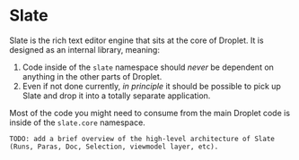 # Slate

Slate is the rich text editor engine that sits at the core of Droplet. It is designed as an internal library, meaning:

1. Code inside of the `slate` namespace should *never* be dependent on anything in the other parts of Droplet.
2. Even if not done currently, *in principle* it should be possible to pick up Slate and drop it into a totally separate application.

Most of the code you might need to consume from the main Droplet code is inside of the `slate.core` namespace.

```
TODO: add a brief overview of the high-level architecture of Slate (Runs, Paras, Doc, Selection, viewmodel layer, etc).
```
